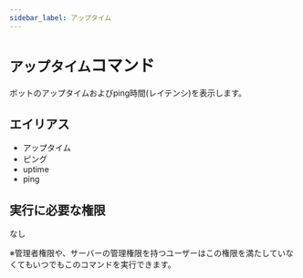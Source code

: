```yaml
---
sidebar_label: アップタイム
---
```

# `アップタイム`コマンド
ボットのアップタイムおよびping時間(レイテンシ)を表示します。

## エイリアス
- アップタイム
- ピング
- uptime
- ping




## 実行に必要な権限
なし

※管理者権限や、サーバーの管理権限を持つユーザーはこの権限を満たしていなくてもいつでもこのコマンドを実行できます。
  
